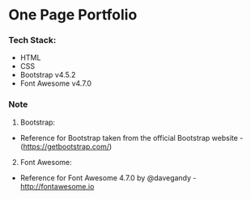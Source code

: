 # One Page Portfolio

### Tech Stack:
- HTML
- CSS
- Bootstrap v4.5.2
- Font Awesome v4.7.0 

### Note 
1. Bootstrap:
- Reference for Bootstrap taken from the official Bootstrap website -  (https://getbootstrap.com/)

2.  Font Awesome:
- Reference for Font Awesome 4.7.0 by @davegandy - http://fontawesome.io 
